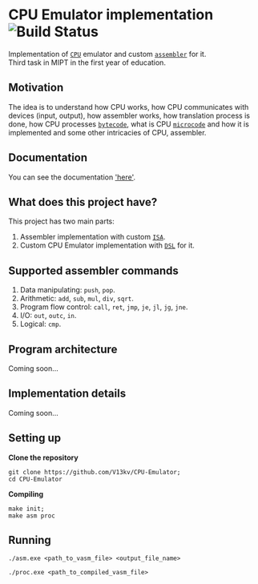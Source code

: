 # CPU Emulator implementation ![Build Status](https://github.com/V13kv/CPU-Emulator/workflows/BuildAndTest/badge.svg)
Implementation of [`CPU`](https://en.wikipedia.org/wiki/Central_processing_unit) emulator and custom [`assembler`](https://en.wikipedia.org/wiki/Assembly_language#Assembler) for it.  
Third task in MIPT in the first year of education.

## Motivation
The idea is to understand how CPU works, how CPU communicates with devices (input, output), how assembler works, how translation process is done, how CPU processes [`bytecode`](https://en.wikipedia.org/wiki/Bytecode), what is CPU [`microcode`](https://en.wikipedia.org/wiki/Microcode) and how it is implemented and some other intricacies of CPU, assembler.

## Documentation
You can see the documentation ['here'](https://docs.google.com/document/d/1youW9-Raz-lGzc0pJ37jc7rNF6vHhlz0xsxcjXyCMYY/edit?usp=sharing).

## What does this project have?
This project has two main parts:  
1. Assembler implementation with custom [`ISA`](https://en.wikipedia.org/wiki/Instruction_set_architecture).
2. Custom CPU Emulator implementation with [`DSL`](https://en.wikipedia.org/wiki/Domain-specific_language) for it.

## Supported assembler commands
1. Data manipulating: `push`, `pop`.
2. Arithmetic: `add`, `sub`, `mul`, `div`, `sqrt`.
3. Program flow control: `call`, `ret`, `jmp`, `je`, `jl`, `jg`, `jne`.
4. I/O: `out`, `outc`, `in`.
5. Logical: `cmp`.

## Program architecture 
Coming soon...

## Implementation details
Coming soon...

## Setting up
**Clone the repository**
```
git clone https://github.com/V13kv/CPU-Emulator;
cd CPU-Emulator
```
**Compiling**
```
make init;
make asm proc
```

## Running
```
./asm.exe <path_to_vasm_file> <output_file_name>
```

```
./proc.exe <path_to_compiled_vasm_file>
```
